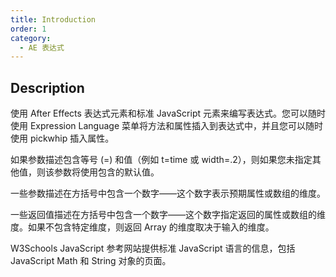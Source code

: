 ```yaml
---
title: Introduction
order: 1
category:
  - AE 表达式
---
```


## Description

使用 After Effects 表达式元素和标准 JavaScript 元素来编写表达式。您可以随时使用 Expression Language 菜单将方法和属性插入到表达式中，并且您可以随时使用 pickwhip 插入属性。

如果参数描述包含等号 (=) 和值（例如 t=time 或 width=.2），则如果您未指定其他值，则该参数将使用包含的默认值。

一些参数描述在方括号中包含一个数字——这个数字表示预期属性或数组的维度。

一些返回值描述在方括号中包含一个数字——这个数字指定返回的属性或数组的维度。如果不包含特定维度，则返回 Array 的维度取决于输入的维度。

W3Schools JavaScript 参考网站提供标准 JavaScript 语言的信息，包括 JavaScript Math 和 String 对象的页面。
